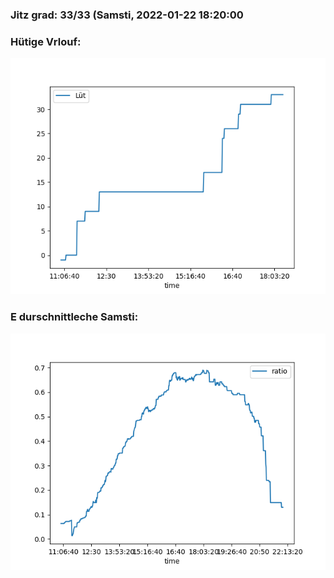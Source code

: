 ### Jitz grad: 33/33 (Samsti, 2022-01-22 18:20:00

### Hütige Vrlouf:
![Graph](Today.png)

### E durschnittleche Samsti:
![Graph](Samsti.png)